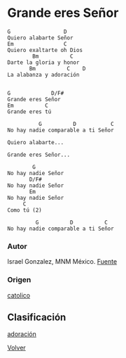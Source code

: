 
# Grande eres Señor
```
G                 D
Quiero alabarte Señor
Em                C
Quiero exaltarte oh Dios
        Bm          C
Darte la gloria y honor
       Bm          C    D
La alabanza y adoración


G             D/F#
Grande eres Señor
Em          C
Grande eres tú

          G          D           C
No hay nadie comparable a ti Señor 

Quiero alabarte...

Grande eres Señor...

        G
No hay nadie Señor
       D/F#
No hay nadie Señor
       Em
No hay nadie Señor
     C
Como tú (2)

         G          D          C
No hay nadie comparable a ti Señor 
```

### Autor
Israel  Gonzalez, MNM México.
[Fuente](http://www.renovacion.com.mx/home/musicos/)

### Origen
[catolico](https://github.com/renovacion-sjb/musica/search?q=catolico&unscoped_q=catolico)

## Clasificación
[adoración](https://github.com/renovacion-sjb/musica/search?q=adoracion&unscoped_q=adoracion)

[Volver](index.md)
